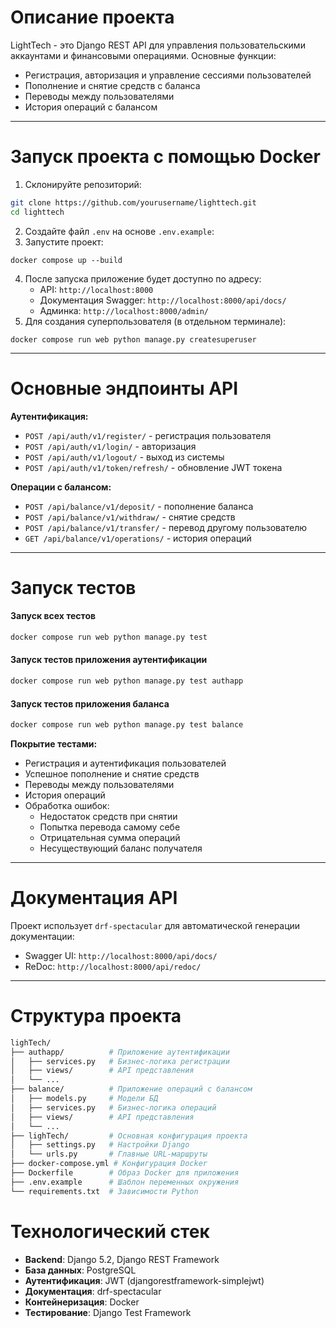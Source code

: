 # **Описание проекта**

LightTech - это Django REST API для управления пользовательскими аккаунтами и финансовыми операциями. Основные функции:

- Регистрация, авторизация и управление сессиями пользователей
- Пополнение и снятие средств с баланса
- Переводы между пользователями
- История операций с балансом
---
# **Запуск проекта с помощью Docker**

1. Склонируйте репозиторий:
```bash
git clone https://github.com/yourusername/lighttech.git
cd lighttech
```
2. Создайте файл `.env` на основе `.env.example`:
3. Запустите проект:
```
docker compose up --build
```
4. После запуска приложение будет доступно по адресу:
    - API: `http://localhost:8000`
    - Документация Swagger: `http://localhost:8000/api/docs/`
    - Админка: `http://localhost:8000/admin/`
5. Для создания суперпользователя (в отдельном терминале):
```
docker compose run web python manage.py createsuperuser
```

---
# **Основные эндпоинты API**

**Аутентификация:**
- `POST /api/auth/v1/register/` - регистрация пользователя
- `POST /api/auth/v1/login/` - авторизация
- `POST /api/auth/v1/logout/` - выход из системы
- `POST /api/auth/v1/token/refresh/` - обновление JWT токена

**Операции с балансом:**
- `POST /api/balance/v1/deposit/` - пополнение баланса
- `POST /api/balance/v1/withdraw/` - снятие средств
- `POST /api/balance/v1/transfer/` - перевод другому пользователю
- `GET /api/balance/v1/operations/` - история операций

---
# **Запуск тестов**

#### Запуск всех тестов
```bash
docker compose run web python manage.py test
```

#### Запуск тестов приложения аутентификации
```bash
docker compose run web python manage.py test authapp
```

#### Запуск тестов приложения баланса
```bash
docker compose run web python manage.py test balance
```

**Покрытие тестами:**
- Регистрация и аутентификация пользователей
- Успешное пополнение и снятие средств
- Переводы между пользователями
- История операций
- Обработка ошибок:
    - Недостаток средств при снятии
    - Попытка перевода самому себе
    - Отрицательная сумма операций
    - Несуществующий баланс получателя
---
# **Документация API**

Проект использует `drf-spectacular` для автоматической генерации документации:
- Swagger UI: `http://localhost:8000/api/docs/`
- ReDoc: `http://localhost:8000/api/redoc/`
---
# **Структура проекта**
```bash
lighTech/
├── authapp/          # Приложение аутентификации
│   ├── services.py   # Бизнес-логика регистрации
│   ├── views/        # API представления
│   └── ...
├── balance/          # Приложение операций с балансом
│   ├── models.py     # Модели БД
│   ├── services.py   # Бизнес-логика операций
│   ├── views/        # API представления
│   └── ...
├── lighTech/         # Основная конфигурация проекта
│   ├── settings.py   # Настройки Django
│   └── urls.py       # Главные URL-маршруты
├── docker-compose.yml # Конфигурация Docker
├── Dockerfile        # Образ Docker для приложения
├── .env.example      # Шаблон переменных окружения
└── requirements.txt  # Зависимости Python
```
# **Технологический стек**

- **Backend**: Django 5.2, Django REST Framework
- **База данных**: PostgreSQL
- **Аутентификация**: JWT (djangorestframework-simplejwt)
- **Документация**: drf-spectacular
- **Контейнеризация**: Docker
- **Тестирование**: Django Test Framework